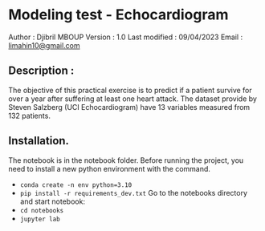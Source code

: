 # Modeling test - Echocardiogram

Author : Djibril MBOUP
Version : 1.0
Last modified : 09/04/2023
Email : limahin10@gmail.com

## Description :

The objective of this practical exercise is to predict if a patient survive for over a year after suffering at least one heart attack. The dataset provide by Steven Salzberg (UCI Echocardiogram) have 13 variables measured from 132 patients.

## Installation.
The notebook is in the notebook folder.
Before running the project, you need to install a new python environment with the command.
- `conda create -n env python=3.10`
- `pip install -r requirements_dev.txt`
Go to the notebooks directory and start notebook:
- `cd notebooks`
- `jupyter lab`





